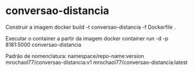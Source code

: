 # conversao-distancia

Construir a imagem
  docker build -t conversao-distancia -f Dockerfile .

Executar o container a partir da imagem
  docker container run -d -p 8181:5000 conversao-distancia

Padrão de nomenclatura:
  namespace/repo-name:version
  mrochaol77/conversao-distancia:v1
  mrochaol77/conversao-distancia:latest

